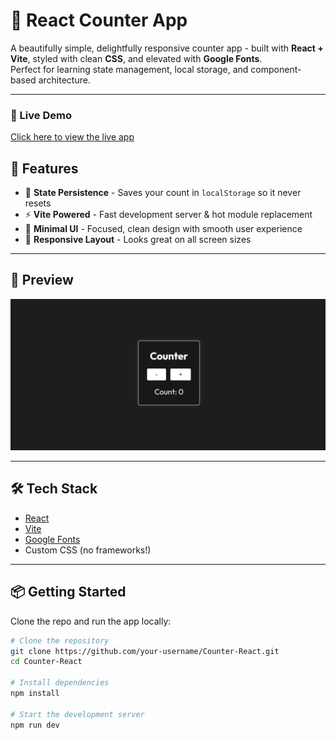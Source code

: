 # 🌿 React Counter App

A beautifully simple, delightfully responsive counter app - built with **React + Vite**, styled with clean **CSS**, and elevated with **Google Fonts**.  
Perfect for learning state management, local storage, and component-based architecture.

---

### 🚀 Live Demo  

[Click here to view the live app](https://counter-lite-react.netlify.app)


## 🚀 Features

- 🧠 **State Persistence** - Saves your count in `localStorage` so it never resets
- ⚡ **Vite Powered** - Fast development server & hot module replacement
- 🎨 **Minimal UI** - Focused, clean design with smooth user experience
- 📱 **Responsive Layout** - Looks great on all screen sizes

---

## 📸 Preview

![React Counter App Screenshot](Readme-pic/preview-page.png) <!-- Add a real screenshot if available -->

---

## 🛠️ Tech Stack

- [React](https://reactjs.org/)
- [Vite](https://vitejs.dev/)
- [Google Fonts](https://fonts.google.com/)
- Custom CSS (no frameworks!)

---

## 📦 Getting Started

Clone the repo and run the app locally:

```bash
# Clone the repository
git clone https://github.com/your-username/Counter-React.git
cd Counter-React

# Install dependencies
npm install

# Start the development server
npm run dev
